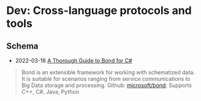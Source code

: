 # Dev: Cross-language protocols and tools

## Schema
- 2022-03-16 [A Thorough Guide to Bond for C#](https://microsoft.github.io/bond/manual/bond_cs.html)
> Bond is an extensible framework for working with schematized data. It is suitable for scenarios ranging from service communications to Big Data storage and processing.
> Github: [microsoft/bond](https://github.com/microsoft/bond/); Supports C++, C#, Java, Python